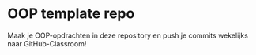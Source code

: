 # OOP template repo

Maak je OOP-opdrachten in deze repository en push je commits wekelijks naar GitHub-Classroom!
